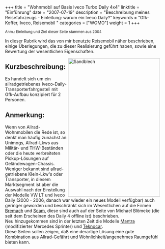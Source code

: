 +++
title = "Wohnmobil auf Basis Iveco Turbo Daily 4x4"
linktitle   = "Einführung"
date =  "2007-07-19"
description = "Beschreibung meines Reisefahrzeugs - Einleitung: warum ein Iveco Daily?"
keywords      = "Gfk-Koffer, Iveco, Reisemobil "
categories = ["WOMO"]
weight = 1
+++

<!--INHALT Beginn-->

<p><small>Anm.: Einleitung und Ziel dieser Seite stammen aus 2004</small></p>
<p>In dieser Rubrik wird das von mir benutzte Reisemobil näher beschrieben, einige Überlegungen, die zu dieser Realisierung geführt haben, sowie eine Bewertung der wesentlichen Eigenschaften.</p>
<img align="right" src="/bilder/iveco-womo/lkw-mi010117.jpg" width="299" height="450" border="0" alt="Sandblech">
<h2>Kurzbeschreibung:</h2>
<p>Es handelt sich um ein allradgetriebenes Iveco-Daily-Transporterfahrgestell mit Gfk-Aufbau konzipiert für 2 Personen.</p>
<h2>Anmerkung:</h2>
<p>Wenn von Allrad-Wohnmobilen die Rede ist, so denkt man häufig zunächst an Unimogs, Allrad-Lkws aus Militär- und THW-Beständen oder die heute verbreiteten Pickup-Lösungen auf Geländewagen-Chassis. Weniger bekannt sind allrad-getriebene Klein-Lkw's oder Transporter, in diesem Marktsegment ist aber die Auswahl nach der Einstellung der Modelle VW LT und Iveco Daily (2000 - 2006, danach war wieder ein neues Modell verfügbar) auch geringer geworden und beschränkt sich im Wesentlichen auf die Firmen <a target="bremach" href="http://www.bremach.at">Bremach</a> und <a target="scam" href="http://scamtrucks.it">Scam</a>, diese sind auch auf der Seite von <!-- <a target="scam" href="http://www.adventure-trucks.de"> -->Michael Blömeke<!-- </a> --> (die seit dem Erscheinen des Daily 4 offline ist) beschrieben.<br>
Neu hinzugekommen sind in der letzten Zeit die Modelle <a target="man" href="http://www.achleitner.com/fahrzeugbau/index.htm">Mantra</a> (modifizierter Mercedes Sprinter) und <a target="tek" href="http://www.tekno-car.com/index_eng.htm">Teknocar</a>.<br>
Diese Seiten sollen zeigen, daß eine derartige Lösung eine gute Kombination aus Allrad-Gefährt und Wohnlichkeit/angenehmes Raumgefühl bieten kann.</p>
<!--INHALT Ende-->